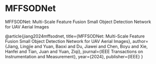 # MFFSODNet
MFFSODNet: Multi-Scale Feature Fusion Small Object Detection Network for UAV Aerial Images

@article{jiang2024mffsodnet,
  title={MFFSODNet: Multi-Scale Feature Fusion Small Object Detection Network for UAV Aerial Images},
  author={Jiang, Lingjie and Yuan, Baoxi and Du, Jiawei and Chen, Boyu and Xie, Hanfei and Tian, Juan and Yuan, Ziqi},
  journal={IEEE Transactions on Instrumentation and Measurement},
  year={2024},
  publisher={IEEE}
}
